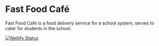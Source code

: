 # Fast Food Café
Fast Food Café is a food delivery service for a school system, serves to cater for students in the school.

[![Netlify Status](https://api.netlify.com/api/v1/badges/1258febf-bb40-414c-8e87-2655810d102a/deploy-status)](https://app.netlify.com/sites/fast-food-cafe/deploys)
